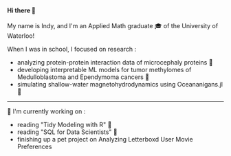 #### Hi there 👋
My name is Indy, and I'm an Applied Math graduate 🎓 of the University of Waterloo!

When I was in school, I focused on research \:
  * analyzing protein-protein interaction data of microcephaly proteins 🔬
  * developing interpretable ML models for tumor methylomes of Medulloblastoma and Ependymoma cancers 🧠
  * simulating shallow-water magnetohydrodynamics using Oceananigans.jl 🌊


***

:hammer: I'm currently working on \: 
* reading "Tidy Modeling with R" :broom:
* reading "SQL for Data Scientists" :blue_book:
* finishing up a pet project on Analyzing Letterboxd User Movie Preferences



<!--
Daft currently working on:
* working through the Foundations of Astronomical Data Science module (from Data Carpentry) 🌌


**writingindy/writingindy** is a ✨ _special_ ✨ repository because its `README.md` (this file) appears on your GitHub profile.

Here are some ideas to get you started:

- 🔭 I’m currently working on ...
- 🌱 I’m currently learning ...
- 👯 I’m looking to collaborate on ...
- 🤔 I’m looking for help with ...
- 💬 Ask me about ...
- 📫 How to reach me: ...
- 😄 Pronouns: ...
- ⚡ Fun fact: ...
-->
